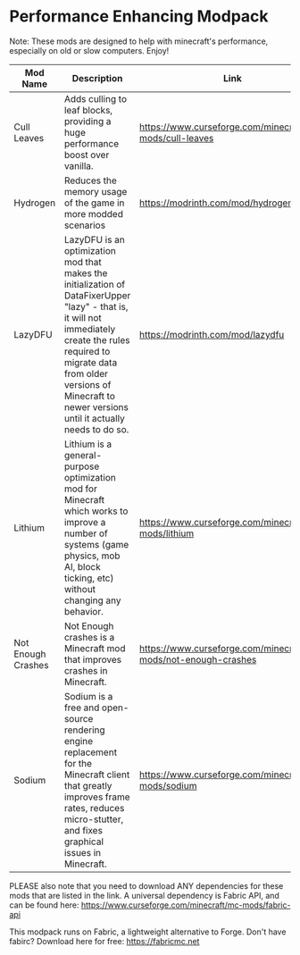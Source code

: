# Performance Enhancing Modpack
Note: These mods are designed to help with minecraft's performance, especially on old or slow computers. Enjoy!

| Mod Name   | Description   | Link   |
|--------|--------|-------|
| Cull Leaves | Adds culling to leaf blocks, providing a huge performance boost over vanilla. | https://www.curseforge.com/minecraft/mc-mods/cull-leaves |
| Hydrogen | Reduces the memory usage of the game in more modded scenarios | https://modrinth.com/mod/hydrogen |
| LazyDFU | LazyDFU is an optimization mod that makes the initialization of DataFixerUpper "lazy" - that is, it will not immediately create the rules required to migrate data from older versions of Minecraft to newer versions until it actually needs to do so. | https://modrinth.com/mod/lazydfu |
| Lithium | Lithium is a general-purpose optimization mod for Minecraft which works to improve a number of systems (game physics, mob AI, block ticking, etc) without changing any behavior. | https://www.curseforge.com/minecraft/mc-mods/lithium |
| Not Enough Crashes | Not Enough crashes is a Minecraft mod that improves crashes in Minecraft. | https://www.curseforge.com/minecraft/mc-mods/not-enough-crashes |
| Sodium | Sodium is a free and open-source rendering engine replacement for the Minecraft client that greatly improves frame rates, reduces micro-stutter, and fixes graphical issues in Minecraft. | https://www.curseforge.com/minecraft/mc-mods/sodium |

PLEASE also note that you need to download ANY dependencies for these mods that are listed in the link. 
A universal dependency is Fabric API, and can be found here: https://www.curseforge.com/minecraft/mc-mods/fabric-api

This modpack runs on Fabric, a lightweight alternative to Forge. Don't have fabirc? Download here for free: https://fabricmc.net
